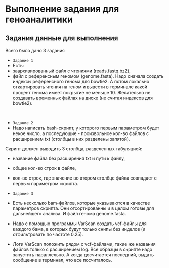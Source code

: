 # Выполнение задания для геноаналитики

## Задания данные для выполнения 
Всего было дано 3 задания

- `Задание 1`
- Есть:
- заархивированный файл с чтениями (reads.fastq.bz2),
- файл с референсным геномом (genome.fasta).
Надо сначала создать индексы референсного генома для bowtie2. А потом локально откартировать чтения на геном и вывести в терминале какой процент генома имеет покрытие не меньше 10. Желательно не создавать временных файлах на диске (не считая индексов для bowtie2).
 </br>
 
- `Задание 2`
- Надо написать bash-скрипт, у которого первым параметром будет некое число, а последующие - произвольное кол-во файлов с расширением txt (столбцы в них разделены запятой).
  
Скрипт должен выводить 3 столбца, разделенных табуляцией:
- название файла без расширения txt и пути к файлу,
- общее кол-во строк в файле,
- кол-во строк, где значение во втором столбце файла совпадает с первым параметром скрипта.
  </br>
  
- `Задание 3`
- Есть несколько bam-файлов, которые указываются в качестве параметров скрипта. Они отсортированны и в целом готовы для дальнейшего анализа. И файл генома genome.fasta.
- Надо с помощью программы VarScan создать vcf-файлы для каждого бама, в которых будут только снипы без инделов (и отфильтровать по частоте 0.25).
- Логи VarScan положить рядом с vcf-файлами, такие же названия файлов только с расширением log.
Все образцы в скрипте надо запустить параллельно. А когда досчитается последний, выдать сообщение в терминал, что все посчиталось.</br></br> 
